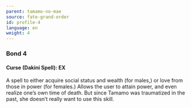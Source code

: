 ```yaml
---
parent: tamamo-no-mae
source: fate-grand-order
id: profile-4
language: en
weight: 4
---
```


### Bond 4

#### Curse (Dakini Spell): EX

A spell to either acquire social status and wealth (for males,) or love from those in power (for females.)
Allows the user to attain power, and even realize one’s own time of death.
But since Tamamo was traumatized in the past, she doesn’t really want to use this skill.
